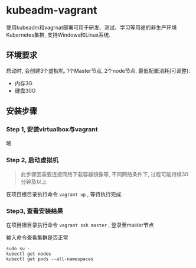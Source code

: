 # kubeadm-vagrant

使用kubeadm和vagrnat部署可用于研发、测试、学习等用途的非生产环境Kubernetes集群, 支持Windows和Linux系统.

## 环境要求

启动时, 会创建3个虚拟机. 1个Master节点, 2个node节点. 最低配置消耗(可调整):

* 内存3G
* 硬盘30G

## 安装步骤

### Step 1, 安装virtualbox与vagrant

略

### Step 2, 启动虚拟机

>此步骤因需要连接网络下载容器镜像等, 不同网络条件下, 过程可能持续30分钟及以上

在项目根目录执行命令 `vagrant up` , 等待执行完成.

### Step3, 查看安装结果

在项目根目录执行命令 `vagrant ssh master` , 登录至master节点

输入命令查看集群是否正常

```
sudo su -
kubectl get nodes
kubectl get pods --all-namespaces
```
